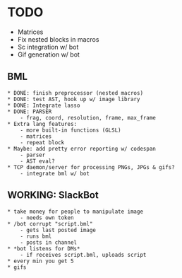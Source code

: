 # TODO

* Matrices
* Fix nested blocks in macros
* Sc integration w/ bot
* Gif generation w/ bot


## BML
    * DONE: finish preprocessor (nested macros)
    * DONE: test AST, hook up w/ image library
    * DONE: Integrate lasso
    * DONE: PARSER
        - frag, coord, resolution, frame, max_frame
    * Extra lang features:
        - more built-in functions (GLSL)
        - matrices
        - repeat block
    * Maybe: add pretty error reporting w/ codespan
        - parser
        - AST eval?
    * TCP daemon/server for processing PNGs, JPGs & gifs?
        - integrate bml w/ bot

## WORKING: SlackBot
    * take money for people to manipulate image
        - needs own token
    * /bot corrupt "script.bml"
        - gets last posted image
        - runs bml
        - posts in channel 
    * *bot listens for DMs*
        - if receives script.bml, uploads script
    * every min you get 5
    * gifs


